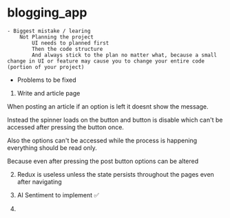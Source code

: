 # blogging_app

    - Biggest mistake / learing
        Not Planning the project
            UI needs to planned first 
            Then the code structure
            And always stick to the plan no matter what, because a small change in UI or feature may cause you to change your entire code (portion of your project)



- Problems to be fixed

1. Write and article page  

When posting an article if an option is left it doesnt show the message.

Instead the spinner loads on the button and button is disable which can't be accessed after pressing the button once.

Also the options can't be accessed while the process is happening everything should be read only.

Because even after pressing the post button options can be altered

2. Redux is useless unless the state persists throughout the pages even after navigating

3. AI Sentiment to implement ✅

4.